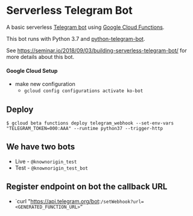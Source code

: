 # Serverless Telegram Bot

A basic serverless [Telegram bot](https://core.telegram.org/bots) using [Google Cloud Functions](https://cloud.google.com/functions/).

This bot runs with Python 3.7 and [python-telegram-bot](https://python-telegram-bot.org/).

See https://seminar.io/2018/09/03/building-serverless-telegram-bot/ for more details about this bot.


#### Google Cloud Setup

* make new configuration 
    * `gcloud config configurations activate ko-bot`

## Deploy

```
$ gcloud beta functions deploy telegram_webhook --set-env-vars "TELEGRAM_TOKEN=000:AAA" --runtime python37 --trigger-http
```

## We have two bots

* Live - `@knownorigin_test`
* Test - `@knownorigin_test_bot`

## Register endpoint on bot the callback URL
* `curl "https://api.telegram.org/bot<ID>:<CODE>/setWebhook?url=<GENERATED_FUNCTION_URL>”
